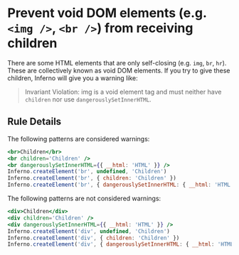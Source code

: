 # Prevent void DOM elements (e.g. `<img />`, `<br />`) from receiving children

There are some HTML elements that are only self-closing (e.g. `img`, `br`, `hr`). These are collectively known as void DOM elements. If you try to give these children, Inferno will give you a warning like:

> Invariant Violation: img is a void element tag and must neither have `children` nor use `dangerouslySetInnerHTML`.


## Rule Details

The following patterns are considered warnings:

```jsx
<br>Children</br>
<br children='Children' />
<br dangerouslySetInnerHTML={{ __html: 'HTML' }} />
Inferno.createElement('br', undefined, 'Children')
Inferno.createElement('br', { children: 'Children' })
Inferno.createElement('br', { dangerouslySetInnerHTML: { __html: 'HTML' } })
```

The following patterns are not considered warnings:

```jsx
<div>Children</div>
<div children='Children' />
<div dangerouslySetInnerHTML={{ __html: 'HTML' }} />
Inferno.createElement('div', undefined, 'Children')
Inferno.createElement('div', { children: 'Children' })
Inferno.createElement('div', { dangerouslySetInnerHTML: { __html: 'HTML' } })
```
